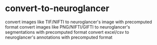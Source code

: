 # convert-to-neuroglancer
convert images like TIF/NIFTI to neuroglancer's image with precomputed format
convert images like PNG/NIFTI/GIFTI to neuroglancer's segmentations with precomputed format
convert excel/csv to neuroglancer's annotations with precomputed format
